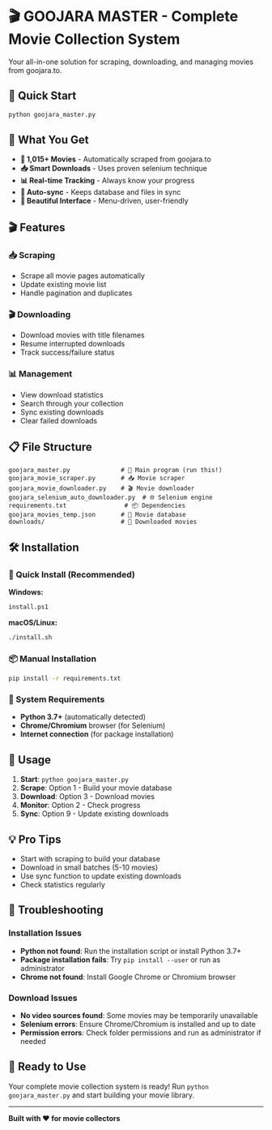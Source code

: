 # 🎬 GOOJARA MASTER - Complete Movie Collection System

Your all-in-one solution for scraping, downloading, and managing movies from goojara.to.

## 🚀 **Quick Start**

```bash
python goojara_master.py
```

## 📁 **What You Get**

- **🎯 1,015+ Movies** - Automatically scraped from goojara.to
- **📥 Smart Downloads** - Uses proven selenium technique
- **📊 Real-time Tracking** - Always know your progress
- **🔄 Auto-sync** - Keeps database and files in sync
- **🎨 Beautiful Interface** - Menu-driven, user-friendly

## 🎬 **Features**

### **📥 Scraping**

- Scrape all movie pages automatically
- Update existing movie list
- Handle pagination and duplicates

### **🎬 Downloading**

- Download movies with title filenames
- Resume interrupted downloads
- Track success/failure status

### **📊 Management**

- View download statistics
- Search through your collection
- Sync existing downloads
- Clear failed downloads

## 📋 **File Structure**

```
goojara_master.py              # 🎯 Main program (run this!)
goojara_movie_scraper.py       # 📥 Movie scraper
goojara_movie_downloader.py    # 🎬 Movie downloader
goojara_selenium_auto_downloader.py  # 🌐 Selenium engine
requirements.txt                # 📦 Dependencies
goojara_movies_temp.json       # 💾 Movie database
downloads/                     # 📁 Downloaded movies
```

## 🛠️ **Installation**

### **🚀 Quick Install (Recommended)**

**Windows:**
```cmd
install.ps1
```

**macOS/Linux:**
```bash
./install.sh
```

### **📦 Manual Installation**

```bash
pip install -r requirements.txt
```

### **🔧 System Requirements**

- **Python 3.7+** (automatically detected)
- **Chrome/Chromium** browser (for Selenium)
- **Internet connection** (for package installation)

## 🎯 **Usage**

1. **Start**: `python goojara_master.py`
2. **Scrape**: Option 1 - Build your movie database
3. **Download**: Option 3 - Download movies
4. **Monitor**: Option 2 - Check progress
5. **Sync**: Option 9 - Update existing downloads

## 💡 **Pro Tips**

- Start with scraping to build your database
- Download in small batches (5-10 movies)
- Use sync function to update existing downloads
- Check statistics regularly

## 🔧 **Troubleshooting**

### **Installation Issues**
- **Python not found**: Run the installation script or install Python 3.7+
- **Package installation fails**: Try `pip install --user` or run as administrator
- **Chrome not found**: Install Google Chrome or Chromium browser

### **Download Issues**
- **No video sources found**: Some movies may be temporarily unavailable
- **Selenium errors**: Ensure Chrome/Chromium is installed and up to date
- **Permission errors**: Check folder permissions and run as administrator if needed

## 🎉 **Ready to Use**

Your complete movie collection system is ready! Run `python goojara_master.py` and start building your movie library.

---

**Built with ❤️ for movie collectors**
